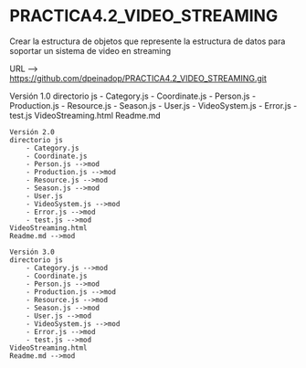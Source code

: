 

# PRACTICA4.2_VIDEO_STREAMING
Crear la estructura de objetos que represente la estructura de datos para soportar un sistema de video en streaming

URL --> https://github.com/dpeinadop/PRACTICA4.2_VIDEO_STREAMING.git

Versión 1.0
	directorio js
		- Category.js
		- Coordinate.js
		- Person.js
		- Production.js
		- Resource.js
		- Season.js
		- User.js
		- VideoSystem.js
		- Error.js
		- test.js
	VideoStreaming.html
	Readme.md

	Versión 2.0
	directorio js
		- Category.js
		- Coordinate.js
		- Person.js -->mod
		- Production.js -->mod
		- Resource.js -->mod
		- Season.js -->mod
		- User.js 
		- VideoSystem.js -->mod
		- Error.js -->mod
		- test.js -->mod
	VideoStreaming.html
	Readme.md -->mod
	
	Versión 3.0
	directorio js
		- Category.js -->mod
		- Coordinate.js
		- Person.js -->mod
		- Production.js -->mod
		- Resource.js -->mod
		- Season.js -->mod
		- User.js -->mod
		- VideoSystem.js -->mod
		- Error.js -->mod
		- test.js -->mod
	VideoStreaming.html
	Readme.md -->mod
